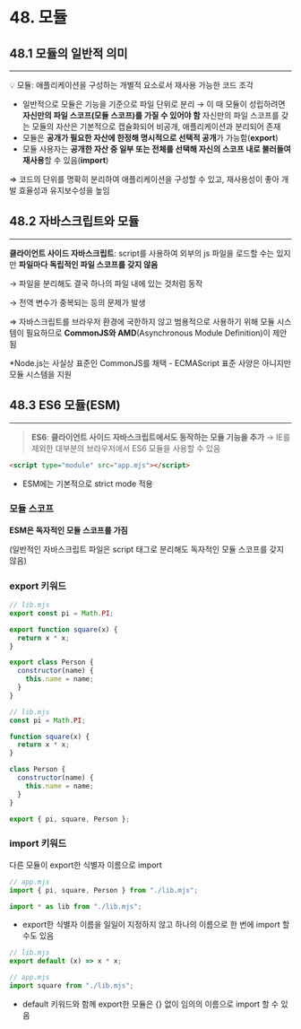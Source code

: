 # 48. 모듈

## 48.1 모듈의 일반적 의미

---

<aside>
💡 모듈: 애플리케이션을 구성하는 개별적 요소로서 재사용 가능한 코드 조각

</aside>

- 일반적으로 모듈은 기능을 기준으로 파일 단위로 분리 → 이 때 모듈이 성립하려면 **자신만의 파일 스코프(모듈 스코프)를 가질 수 있어야 함**
  자신만의 파일 스코프를 갖는 모듈의 자산은 기본적으로 캡슐화되어 비공개, 애플리케이션과 분리되어 존재
- 모듈은 **공개가 필요한 자산에 한정해 명시적으로 선택적 공개**가 가능함(**export**)
- 모듈 사용자는 **공개한 자산 중 일부 또는 전체를 선택해 자신의 스코프 내로 불러들여 재사용**할 수 있음(**import**)

⇒ 코드의 단위를 명확히 분리하여 애플리케이션을 구성할 수 있고, 재사용성이 좋아 개발 효율성과 유지보수성을 높임

## 48.2 자바스크립트와 모듈

---

**클라이언트 사이드 자바스크립트**: script를 사용하여 외부의 js 파일을 로드할 수는 있지만 **파일마다 독립적인 파일 스코프를 갖지 않음**

→ 파일을 분리해도 결국 하나의 파일 내에 있는 것처럼 동작

→ 전역 변수가 중복되는 등의 문제가 발생

⇒ 자바스크립트를 브라우저 환경에 국한하지 않고 범용적으로 사용하기 위해 모듈 시스템이 필요하므로 **CommonJS와 AMD**(Asynchronous Module Definition)이 제안됨

\*Node.js는 사실상 표준인 CommonJS를 채택 - ECMAScript 표준 사양은 아니지만 모듈 시스템을 지원

## 48.3 ES6 모듈(ESM)

---

> **ES6**: **클라이언트 사이드 자바스크립트에서도 동작하는 모듈 기능을 추가**
> → IE를 제외한 대부분의 브라우저에서 ES6 모듈을 사용할 수 있음

```html
<script type="module" src="app.mjs"></script>
```

- ESM에는 기본적으로 strict mode 적용

### 모듈 스코프

**ESM은 독자적인 모듈 스코프를 가짐**

(일반적인 자바스크립트 파일은 script 태그로 분리해도 독자적인 모듈 스코프를 갖지 않음)

### export 키워드

```jsx
// lib.mjs
export const pi = Math.PI;

export function square(x) {
  return x * x;
}

export class Person {
  constructor(name) {
    this.name = name;
  }
}
```

```jsx
// lib.mjs
const pi = Math.PI;

function square(x) {
  return x * x;
}

class Person {
  constructor(name) {
    this.name = name;
  }
}

export { pi, square, Person };
```

### import 키워드

다른 모듈이 export한 식별자 이름으로 import

```jsx
// app.mjs
import { pi, square, Person } from "./lib.mjs";
```

```jsx
import * as lib from "./lib.mjs";
```

- export한 식별자 이름을 일일이 지정하지 않고 하나의 이름으로 한 번에 import 할 수도 있음

```jsx
// lib.mjs
export default (x) => x * x;
```

```jsx
// app.mjs
import square from "./lib.mjs";
```

- default 키워드와 함께 export한 모듈은 {} 없이 임의의 이름으로 import 할 수 있음
